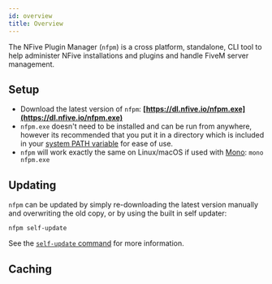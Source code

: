 ```yaml
---
id: overview
title: Overview
---
```


The NFive Plugin Manager (`nfpm`) is a cross platform, standalone, CLI tool to help administer NFive installations and plugins and handle FiveM server management.

## Setup

* Download the latest version of `nfpm`: **[https://dl.nfive.io/nfpm.exe](https://dl.nfive.io/nfpm.exe)**
* `nfpm.exe` doesn't need to be installed and can be run from anywhere, however its recommended that you put it in a directory which is included in your [system PATH variable](https://en.wikipedia.org/wiki/PATH_(variable)) for ease of use.
* `nfpm` will work exactly the same on Linux/macOS if used with [Mono](https://www.mono-project.com/): `mono nfpm.exe`

## Updating

`nfpm` can be updated by simply re-downloading the latest version manually and overwriting the old copy, or by using the built in self updater:

```shell
nfpm self-update
```

See the [`self-update` command](command-reference.md#self-update) for more information.

## Caching
